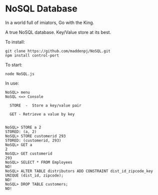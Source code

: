 # NoSQL Database

In a world full of imiators, Go with the King.

A true NoSQL database. Key/Value store at its best.


    
To install:

    git clone https://github.com/maddenpj/NoSQL.git
    npm install control-port


To start:

    node NoSQL.js
    
In use:

    NoSQL> menu
    NoSQL <=> Console

      STORE  -  Store a key/value pair

      GET - Retrieve a value by key


    NoSQL> STORE a 2
    STORED: (a, 2)
    NoSQL> STORE customerid 293
    STORED: (customerid, 293)
    NoSQL> GET a
    2
    NoSQL> GET customerid
    293
    NoSQL> SELECT * FROM Employees
    NO!
    NoSQL> ALTER TABLE distributors ADD CONSTRAINT dist_id_zipcode_key UNIQUE (dist_id, zipcode);
    NO!
    NoSQL> DROP TABLE customers;
    NO!
